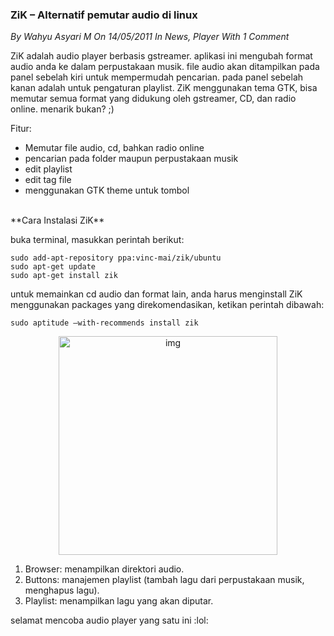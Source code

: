 ### **ZiK – Alternatif pemutar audio di linux**
_By Wahyu Asyari M On 14/05/2011 In News, Player With 1 Comment_

ZiK adalah audio player berbasis gstreamer. aplikasi ini mengubah format audio anda ke dalam perpustakaan musik. file audio akan ditampilkan pada panel sebelah kiri untuk mempermudah pencarian. pada panel sebelah kanan adalah untuk pengaturan playlist. ZiK menggunakan tema GTK, bisa memutar semua format yang didukung oleh gstreamer, CD, dan radio online. menarik bukan? ;)

Fitur:
* Memutar file audio, cd, bahkan radio online
* pencarian pada folder maupun perpustakaan musik
* edit playlist
* edit tag file
* menggunakan GTK theme untuk tombol

<br>
**Cara Instalasi ZiK**

buka terminal, masukkan perintah berikut:
```
sudo add-apt-repository ppa:vinc-mai/zik/ubuntu
sudo apt-get update
sudo apt-get install zik
```

untuk memainkan cd audio dan format lain, anda harus menginstall ZiK menggunakan packages yang direkomendasikan, ketikan perintah dibawah:
```
sudo aptitude –with-recommends install zik
```

<div align="center">
	<img src="./posts/2011-05-14-zik-alternatif-pemutar-audio-di-linux/zik.png" height="350px" alt="img">
</div> 

1. Browser: menampilkan direktori audio.
2. Buttons: manajemen playlist (tambah lagu dari perpustakaan musik, menghapus lagu).
3. Playlist: menampilkan lagu yang akan diputar.

selamat mencoba audio player yang satu ini :lol: